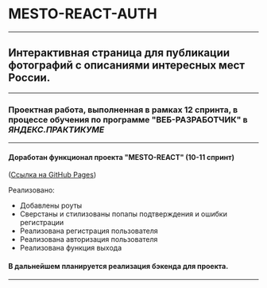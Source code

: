 # MESTO-REACT-AUTH
---
## Интерактивная страница для публикации фотографий с описаниями интересных мест России.
---
### Проектная работа, выполненная в рамках 12 спринта, в процессе обучения по программе **"ВЕБ-РАЗРАБОТЧИК"**  в *__ЯНДЕКС.ПРАКТИКУМЕ__*

---

#### Доработан функционал проекта "MESTO-REACT" (10-11 спринт)
([Ссылка на GitHub Pages](https://jones876.github.io/mesto-react/))

Реализовано:
+ Добавлены роуты
+ Сверстаны и стилизованы попапы подтверждения и ошибки регистрации
+ Реализована регистрация пользователя
+ Реализована авторизация пользователя
+ Реализована функция выхода


#### В дальнейшем планируется реализация бэкенда для проекта.


---




